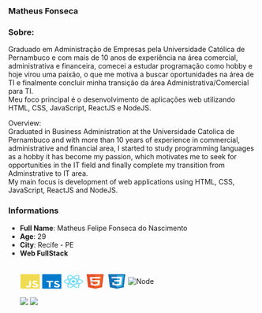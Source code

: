 ### Matheus Fonseca

<h3>Sobre:</h3>

Graduado em Administração de Empresas pela Universidade Católica de Pernambuco e com mais de 10 anos de experiência na área comercial, administrativa e financeira, comecei a estudar programação como hobby e hoje virou uma paixão, o que me motiva a buscar oportunidades na área de TI e finalmente concluir minha transição da área Administrativa/Comercial para TI.<br/>
Meu foco principal é o desenvolvimento de aplicações web utilizando HTML, CSS, JavaScript, ReactJS e NodeJS.

Overview:
<br/>
Graduated in Business Administration at the Universidade Catolica de Pernambuco and with more than 10 years of experience in commercial, administrative and financial area, I started to study programming languages as a hobby it has become my passion, which motivates me to seek for opportunities in the IT field and finally complete my transition from Adminstrative to IT area.<br/>
My main focus is development of web applications using HTML, CSS, JavaScript, ReactJS and NodeJS.
<br/>
<h3>Informations</h3>
<ul>
<li><strong>Full Name</strong>: Matheus Felipe Fonseca do Nascimento</li>
<li><strong>Age</strong>: 29</li>
<li><strong>City</strong>: Recife - PE</li>
 <li><strong>Web FullStack</strong><br><br></li>
<span>

<div style="display: inline_block"><br>
  <img align="center" alt="Js" height="30" width="40" src="https://raw.githubusercontent.com/devicons/devicon/master/icons/javascript/javascript-plain.svg">
  <img align="center" alt="Ts" height="30" width="40" src="https://raw.githubusercontent.com/devicons/devicon/master/icons/typescript/typescript-plain.svg">
  <img align="center" alt="React" height="30" width="40" src="https://raw.githubusercontent.com/devicons/devicon/master/icons/react/react-original.svg">
  <img align="center" alt="HTML" height="30" width="40" src="https://raw.githubusercontent.com/devicons/devicon/master/icons/html5/html5-original.svg">
  <img align="center" alt="CSS" height="30" width="40" src="https://raw.githubusercontent.com/devicons/devicon/master/icons/css3/css3-original.svg">
  <img align="center" alt="Node" height="30" width="40" src="https://cdn.jsdelivr.net/gh/devicons/devicon/icons/nodejs/nodejs-original.svg">

</div>

<br/>

<div> 
  <a href = "mailto:teus.fonseca@hotmail.com"><img src="https://img.shields.io/badge/-Gmail-%23333?style=for-the-badge&logo=gmail&logoColor=white" target="_blank"></a>
  <a href="https://www.linkedin.com/in/matheusfsk/" target="_blank"><img src="https://img.shields.io/badge/-LinkedIn-%230077B5?style=for-the-badge&logo=linkedin&logoColor=white" target="_blank"></a> 
  </div>

